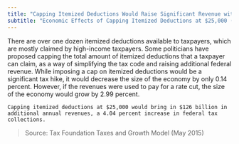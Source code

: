 ```yaml
---
title: "Capping Itemized Deductions Would Raise Significant Revenue with Minimal Economic Harm"
subtitle: "Economic Effects of Capping Itemized Deductions at $25,000 (2015)"
---
```

There are over one dozen itemized deductions available to taxpayers, which are mostly claimed by high-income taxpayers. Some politicians have proposed capping the total amount of itemized deductions that a taxpayer can claim, as a way of simplifying the tax code and raising additional federal revenue. While imposing a cap on itemized deductions would be a significant tax hike, it would decrease the size of the economy by only 0.14 percent. However, if the revenues were used to pay for a rate cut, the size of the economy would grow by 2.99 percent.

```Capping itemized deductions at $25,000 would bring in $126 billion in additional annual revenues, a 4.04 percent increase in federal tax collections.```

>Source: Tax Foundation Taxes and Growth Model (May 2015)
